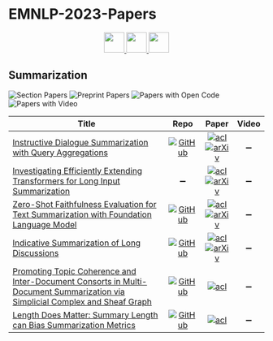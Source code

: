 # EMNLP-2023-Papers

<div align="center">
    <a href="https://github.com/DmitryRyumin/EMNLP-2023-Papers/blob/main/sections/speech-and-multimodality.md">
        <img src="https://cdn.jsdelivr.net/gh/DmitryRyumin/NewEraAI-Papers@main/images/left.svg" width="40" alt="" />
    </a>
    <a href="https://github.com/DmitryRyumin/EMNLP-2023-Papers/">
        <img src="https://cdn.jsdelivr.net/gh/DmitryRyumin/NewEraAI-Papers@main/images/home.svg" width="40" alt="" />
    </a>
    <a href="https://github.com/DmitryRyumin/EMNLP-2023-Papers/blob/main/sections/machine-learning-for-nlp.md">
        <img src="https://cdn.jsdelivr.net/gh/DmitryRyumin/NewEraAI-Papers@main/images/right.svg" width="40" alt="" />
    </a>
</div>

## Summarization

![Section Papers](https://img.shields.io/badge/Section%20Papers-6-42BA16) ![Preprint Papers](https://img.shields.io/badge/Preprint%20Papers-4-b31b1b) ![Papers with Open Code](https://img.shields.io/badge/Papers%20with%20Open%20Code-5-1D7FBF) ![Papers with Video](https://img.shields.io/badge/Papers%20with%20Video-0-FF0000)

<!-- 348 -->
| **Title** | **Repo** | **Paper** | **Video** |
|-----------|:--------:|:---------:|:---------:|
| [Instructive Dialogue Summarization with Query Aggregations](https://aclanthology.org/2023.emnlp-main.474) | [![GitHub](https://img.shields.io/github/stars/BinWang28/InstructDS?style=flat)](https://github.com/BinWang28/InstructDS) | [![acl](https://img.shields.io/badge/pdf-ACL%20Anthology-CBCBCC.svg)](https://aclanthology.org/2023.emnlp-main.474.pdf) <br /> [![arXiv](https://img.shields.io/badge/arXiv-2310.10981-b31b1b.svg)](http://arxiv.org/abs/2310.10981) | :heavy_minus_sign: |
| [Investigating Efficiently Extending Transformers for Long Input Summarization](https://aclanthology.org/2023.emnlp-main.240) | :heavy_minus_sign: | [![acl](https://img.shields.io/badge/pdf-ACL%20Anthology-CBCBCC.svg)](https://aclanthology.org/2023.emnlp-main.240.pdf) <br /> [![arXiv](https://img.shields.io/badge/arXiv-2208.04347-b31b1b.svg)](http://arxiv.org/abs/2208.04347) | :heavy_minus_sign: |
| [Zero-Shot Faithfulness Evaluation for Text Summarization with Foundation Language Model](https://aclanthology.org/2023.emnlp-main.679) | [![GitHub](https://img.shields.io/github/stars/JiaQiSJTU/FaithEval-FFLM?style=flat)](https://github.com/JiaQiSJTU/FaithEval-FFLM) | [![acl](https://img.shields.io/badge/pdf-ACL%20Anthology-CBCBCC.svg)](https://aclanthology.org/2023.emnlp-main.679.pdf) <br /> [![arXiv](https://img.shields.io/badge/arXiv-2310.11648-b31b1b.svg)](http://arxiv.org/abs/2310.11648) | :heavy_minus_sign: |
| [Indicative Summarization of Long Discussions](https://aclanthology.org/2023.emnlp-main.166) | [![GitHub](https://img.shields.io/github/stars/webis-de/emnlp23-indicative-summarization-of-long-discussions?style=flat)](https://github.com/webis-de/emnlp23-indicative-summarization-of-long-discussions) | [![acl](https://img.shields.io/badge/pdf-ACL%20Anthology-CBCBCC.svg)](https://aclanthology.org/2023.emnlp-main.166.pdf) <br /> [![arXiv](https://img.shields.io/badge/arXiv-2311.01882-b31b1b.svg)](http://arxiv.org/abs/2311.01882) | :heavy_minus_sign: |
| [Promoting Topic Coherence and Inter-Document Consorts in Multi-Document Summarization via Simplicial Complex and Sheaf Graph](https://aclanthology.org/2023.emnlp-main.133) | [![GitHub](https://img.shields.io/github/stars/LCS2-IIITD/FABRIC?style=flat)](https://github.com/LCS2-IIITD/FABRIC) | [![acl](https://img.shields.io/badge/pdf-ACL%20Anthology-CBCBCC.svg)](https://aclanthology.org/2023.emnlp-main.133.pdf) | :heavy_minus_sign: |
| [Length Does Matter: Summary Length can Bias Summarization Metrics](https://aclanthology.org/2023.emnlp-main.984) | [![GitHub](https://img.shields.io/github/stars/xiaobo-guo/SLDebias?style=flat)](https://github.com/xiaobo-guo/SLDebias) | [![acl](https://img.shields.io/badge/pdf-ACL%20Anthology-CBCBCC.svg)](https://aclanthology.org/2023.emnlp-main.984.pdf) | :heavy_minus_sign: |

